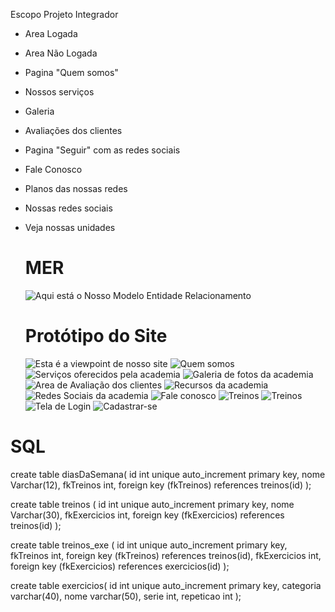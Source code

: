 Escopo Projeto Integrador

- Area Logada
- Area Não Logada
- Pagina "Quem somos"
- Nossos serviços
- Galeria
- Avaliações dos clientes
- Pagina "Seguir" com as redes sociais
- Fale Conosco
- Planos das nossas redes
- Nossas redes sociais
- Veja nossas unidades

  # MER
  ![Aqui está o Nosso Modelo Entidade Relacionamento](Imagens/DiagramaDeUso.PNG)

  # Protótipo do Site

  ![Esta é a viewpoint de nosso site](Imagens/inicio.jpg)
  ![Quem somos](Imagens/Sobre.jpg)
  ![Serviços oferecidos pela academia](Imagens/Serviços.jpg)
  ![Galeria de fotos da academia](Imagens/Galeria.jpg)
  ![Area de Avaliação dos clientes](Imagens/Avaliações.jpg)
  ![Recursos da academia](Imagens/Recursos.jpg)
  ![Redes Sociais da academia](Imagens/Social.jpg)
  ![Fale conosco](Imagens/FaleConosco.jpg)
  ![Treinos](Imagens/Treinos.1.jpg)
  ![Treinos](Imagens/Treinos.2.jpg)
  ![Tela de Login](Imagens/Login.jpg)
  ![Cadastrar-se](Imagens/Cadastrar-se.jpg)


# SQL
create table diasDaSemana(
	id int unique auto_increment primary key,
    nome Varchar(12),
    fkTreinos int,
		foreign key (fkTreinos) references treinos(id)
);

create table treinos (
	id int unique auto_increment primary key,
	nome Varchar(30),
    fkExercicios int,
		foreign key (fkExercicios) references treinos(id)
);

create table treinos_exe (
	id int unique auto_increment primary key,
	fkTreinos int,
		foreign key (fkTreinos) references treinos(id),
    fkExercicios int,
		foreign key (fkExercicios) references exercicios(id)
);

create table exercicios(
	id int unique auto_increment primary key,
    categoria varchar(40),
    nome varchar(50),
    serie int,
    repeticao int
);
